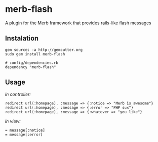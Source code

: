 merb-flash
==========

A plugin for the Merb framework that provides rails-like flash messages

Instalation
-----------

    gem sources -a http://gemcutter.org
    sudo gem install merb-flash

    # config/dependencies.rb
    dependency "merb-flash"

Usage
-----

_in controller:_

    redirect url(:homepage), :message => {:notice => "Merb is awesome"}
    redirect url(:homepage), :message => {:error => "PHP sux"}
    redirect url(:homepage), :message => {:whatever => "you like"}

_in view:_

    = message[:notice]
    = message[:error]
